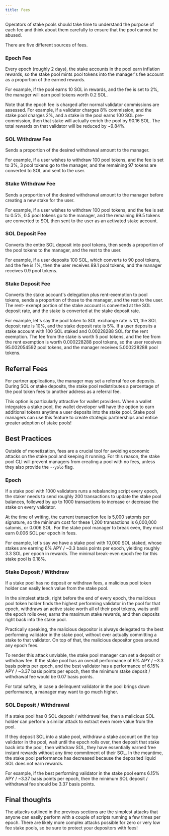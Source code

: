 ```yaml
---
title: Fees
---
```


Operators of stake pools should take time to understand the purpose of each fee
and think about them carefully to ensure that the pool cannot be abused.

There are five different sources of fees.

### Epoch Fee

Every epoch (roughly 2 days), the stake accounts in the pool earn 
inflation rewards, so the stake pool mints pool tokens into the manager's fee
account as a proportion of the earned rewards.

For example, if the pool earns 10 SOL in rewards, and the fee is set to 2%, the
manager will earn pool tokens worth 0.2 SOL.

Note that the epoch fee is charged after normal validator
commissions are assessed. For example, if a validator charges 8% commission,
and the stake pool charges 2%, and a stake in the pool earns 100 SOL pre-commission,
then that stake will actually enrich the pool by 90.16 SOL. The total rewards
on that validator will be reduced by ~9.84%.

### SOL Withdraw Fee

Sends a proportion of the desired withdrawal amount to the manager.

For example, if a user wishes to withdraw 100 pool tokens, and the fee is set
to 3%, 3 pool tokens go to the manager, and the remaining 97 tokens are converted
to SOL and sent to the user.

### Stake Withdraw Fee

Sends a proportion of the desired withdrawal amount to the manager before
creating a new stake for the user.

For example, if a user wishes to withdraw 100 pool tokens, and the fee is set
to 0.5%, 0.5 pool tokens go to the manager, and the remaining 99.5 tokens are
converted to SOL then sent to the user as an activated stake account.

### SOL Deposit Fee

Converts the entire SOL deposit into pool tokens, then sends a proportion of
the pool tokens to the manager, and the rest to the user.

For example, if a user deposits 100 SOL, which converts to 90 pool tokens,
and the fee is 1%, then the user receives 89.1 pool tokens, and the manager receives
0.9 pool tokens.

### Stake Deposit Fee

Converts the stake account's delegation plus rent-exemption to pool tokens,
sends a proportion of those to the manager, and the rest to the user. The rent-
exempt portion of the stake account is converted at the SOL deposit rate, and
the stake is converted at the stake deposit rate.

For example, let's say the pool token to SOL exchange rate is 1:1, the SOL deposit rate
is 10%, and the stake deposit rate is 5%. If a user deposits a stake account with
100 SOL staked and 0.00228288 SOL for the rent exemption. The fee from the stake
is worth 5 pool tokens, and the fee from the rent exemption is worth 0.000228288
pool tokens, so the user receives 95.002054592 pool tokens, and the manager
receives 5.000228288 pool tokens.

## Referral Fees

For partner applications, the manager may set a referral fee on deposits.
During SOL or stake deposits, the stake pool redistributes a percentage of
the pool token fees to another address as a referral fee.

This option is particularly attractive for wallet providers. When a wallet
integrates a stake pool, the wallet developer will have the option to earn
additional tokens anytime a user deposits into the stake pool. Stake pool
managers can use this feature to create strategic partnerships and entice
greater adoption of stake pools!

## Best Practices

Outside of monetization, fees are a crucial tool for avoiding economic attacks
on the stake pool and keeping it running. For this reason, the stake pool CLI
will prevent managers from creating a pool with no fees, unless they also provide
the `--yolo` flag.

### Epoch

If a stake pool with 1000 validators runs a rebalancing script every epoch, the
staker needs to send roughly 200 transactions to update the stake pool balances,
followed by up to 1000 transactions to increase or decrease the stake on every
validator.

At the time of writing, the current transaction fee is 5,000 satomis per signature,
so the minimum cost for these 1,200 transactions is 6,000,000 satomis, or 0.006 SOL.
For the stake pool manager to break even, they must earn 0.006 SOL per epoch in
fees.

For example, let's say we have a stake pool with 10,000 SOL staked, whose stakes
are earning 6% APY / ~3.3 basis points per epoch, yielding roughly 3.3 SOL per epoch
in rewards.  The minimal break-even epoch fee for this stake pool is 0.18%.

### Stake Deposit / Withdraw

If a stake pool has no deposit or withdraw fees, a malicious pool token holder
can easily leech value from the stake pool.

In the simplest attack, right before the end of every epoch, the malicious pool
token holder finds the highest performing validator in the pool for that epoch,
withdraws an active stake worth all of their pool tokens, waits until the epoch
rolls over, earns the maximum stake rewards, and then deposits right back into
the stake pool.

Practically speaking, the malicious depositor is always delegated to the best
performing validator in the stake pool, without ever actually committing a stake
to that validator. On top of that, the malicious depositor goes around any
epoch fees.

To render this attack unviable, the stake pool manager can set a deposit or withdraw
fee. If the stake pool has an overall performance of 6% APY / ~3.3 basis points
per epoch, and the best validator has a performance of 6.15% APY / ~3.37 basis
points per epoch, then the minimum stake deposit / withdrawal fee would be 
0.07 basis points.

For total safety, in case a delinquent validator in the pool brings down
performance, a manager may want to go much higher.

### SOL Deposit / Withdrawal

If a stake pool has 0 SOL deposit / withdrawal fee, then a malicious SOL holder
can perform a similar attack to extract even more value from the pool.

If they deposit SOL into a stake pool, withdraw a stake account on the top
validator in the pool, wait until the epoch rolls over, then deposit that stake
back into the pool, then withdraw SOL, they have essentially earned free instant
rewards without any time commitment of their SOL.  In the meantime, the stake
pool performance has decreased because the deposited liquid SOL does not earn
rewards.

For example, if the best performing validator in the stake pool earns 6.15%
APY / ~3.37 basis points per epoch, then the minimum SOL deposit / withdrawal
fee should be 3.37 basis points.

## Final thoughts

The attacks outlined in the previous sections are the simplest attacks that anyone
can easily perform with a couple of scripts running a few times per epoch. There are
likely more complex attacks possible for zero or very low fee stake pools, so be
sure to protect your depositors with fees!
